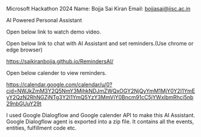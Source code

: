 Microsoft Hackathon 2024
Name: Bojja Sai Kiran 
Email: bojjasai@iisc.ac.in

AI Powered Personal Assistant

Open below link to watch demo video.

Open below link to chat with AI Assistant and set reminders.(Use chrome or edge browser)

https://saikiranbojja.github.io/RemindersAI/

Open below calender to view reminders.

https://calendar.google.com/calendar/u/0?cid=NWJkZmM3Y2Q5NmY3MjhkNDJmZWQxOGY2NjQyYmM1MjY0Y2I1YmEyY2QzN2RhNGZjNTg3Y2I1YmQ5YzY3MmVjY0Bncm91cC5jYWxlbmRhci5nb29nbGUuY29t

I used Google Dialogflow and Google calender API to make this AI Assistant.
Google Dialogflow agent is exported into a zip file. It contains all the events, entities, fulfillment code etc.

